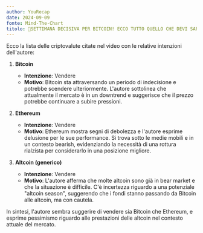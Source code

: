 ```yaml
---
author: YouRecap
date: 2024-09-09
fonte: Mind-The-Chart 
titolo: 🚨SETTIMANA DECISIVA PER BITCOIN! ECCO TUTTO QUELLO CHE DEVI SAPERE ORA SE INVESTI IN BITCOIN!
---
```


Ecco la lista delle criptovalute citate nel video con le relative intenzioni dell'autore:

1. **Bitcoin**
   - **Intenzione**: Vendere
   - **Motivo**: Bitcoin sta attraversando un periodo di indecisione e potrebbe scendere ulteriormente. L'autore sottolinea che attualmente il mercato è in un downtrend e suggerisce che il prezzo potrebbe continuare a subire pressioni.

2. **Ethereum**
   - **Intenzione**: Vendere
   - **Motivo**: Ethereum mostra segni di debolezza e l'autore esprime delusione per le sue performance. Si trova sotto le medie mobili e in un contesto bearish, evidenziando la necessità di una rottura rialzista per considerarlo in una posizione migliore.

3. **Altcoin (generico)**
   - **Intenzione**: Vendere 
   - **Motivo**: L'autore afferma che molte altcoin sono già in bear market e che la situazione è difficile. C'è incertezza riguardo a una potenziale "altcoin season", suggerendo che i fondi stanno passando da Bitcoin alle altcoin, ma con cautela.

In sintesi, l'autore sembra suggerire di vendere sia Bitcoin che Ethereum, e esprime pessimismo riguardo alle prestazioni delle altcoin nel contesto attuale del mercato.
